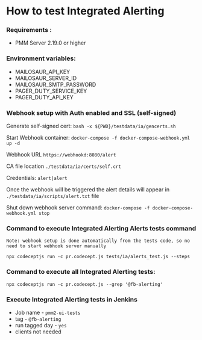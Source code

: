 # **How to test Integrated Alerting**
### Requirements :
* PMM Server 2.19.0 or higher
### Environment variables:
* MAILOSAUR_API_KEY
* MAILOSAUR_SERVER_ID
* MAILOSAUR_SMTP_PASSWORD
* PAGER_DUTY_SERVICE_KEY
* PAGER_DUTY_API_KEY
### Webhook setup with Auth enabled and SSL (self-signed)
Generate self-signed cert: `bash -x ${PWD}/testdata/ia/gencerts.sh`

Start Webhook container: `docker-compose -f docker-compose-webhook.yml up -d`

Webhook URL `https://webhookd:8080/alert`

CA file location `./testdata/ia/certs/self.crt`

Credentials: `alert|alert`

Once the webhook will be triggered the alert details will appear in `./testdata/ia/scripts/alert.txt` file

Shut down webhook server command: `docker-compose -f docker-compose-webhook.yml stop`

### Command to execute Integrated Alerting Alerts tests command
`Note: webhook setup is done automatically from the tests code, so no need to start webhook server manually`

`npx codeceptjs run -c pr.codecept.js tests/ia/alerts_test.js --steps`

### Command to execute all Integrated Alerting tests:

`npx codeceptjs run -c pr.codecept.js --grep '@fb-alerting'`

### Execute Integrated Alerting tests in Jenkins
* Job name - `pmm2-ui-tests`
* tag - `@fb-alerting`
* run tagged day - `yes`
* clients not needed
